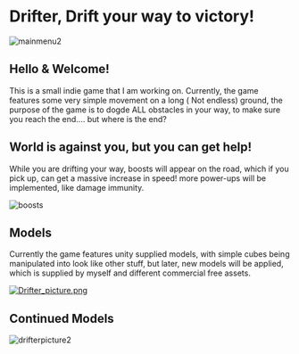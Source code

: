 # Drifter, Drift your way to victory!
![mainmenu2](https://user-images.githubusercontent.com/23164831/41281961-0dbc6b80-6e33-11e8-911d-d2943655310e.png)


<h2> Hello & Welcome! </h2>

This is a small indie game that I am working on. Currently, the game features some very simple movement on a long ( Not endless) ground, the purpose of the game is to dogde ALL obstacles in your way, to make sure you reach the end.... but where is the end?



<h2> World is against you, but you can get help! </h2>
While you are drifting your way, boosts will appear on the road, which if you pick up, can get a massive increase in speed! more power-ups will be implemented, like damage immunity.

![boosts](https://user-images.githubusercontent.com/23164831/41281612-18de185c-6e32-11e8-9b2e-ea650c7e74d0.png)



<h2> Models  </h2>
Currently the game features unity supplied models, with simple cubes being manipulated into look like other stuff, but later, new models will be applied, which is supplied by myself and different commercial free assets.

[![Drifter_picture.png](https://s31.postimg.cc/bhl3i8j3f/Drifter_picture.png)](https://postimg.cc/image/5gnel5wh3/)

<h2> Continued Models </h2>

![drifterpicture2](https://user-images.githubusercontent.com/23164831/41280784-1b615366-6e30-11e8-89fe-881a239428bd.png)



